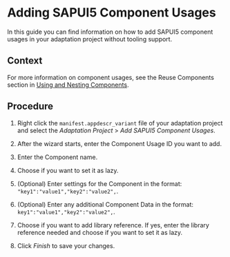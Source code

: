 <!-- loiodd4b6e44d7d8439ba3eac784f46270a5 -->

# Adding SAPUI5 Component Usages

In this guide you can find information on how to add SAPUI5 component usages in your adaptation project without tooling support.



<a name="loiodd4b6e44d7d8439ba3eac784f46270a5__context_ezk_2cc_4qb"/>

## Context

For more information on component usages, see the Reuse Components section in [Using and Nesting Components](https://sapui5.hana.ondemand.com/#/topic/346599f0890d4dfaaa11c6b4ffa96312).



<a name="loiodd4b6e44d7d8439ba3eac784f46270a5__steps_wrw_jcc_4qb"/>

## Procedure

1.  Right click the `manifest.appdescr_variant` file of your adaptation project and select the *Adaptation Project* \> *Add SAPUI5 Component Usages*.

2.  After the wizard starts, enter the Component Usage ID you want to add.

3.  Enter the Component name.

4.  Choose if you want to set it as lazy.

5.  \(Optional\) Enter settings for the Component in the format: `"key1":"value1","key2":"value2",`.

6.  \(Optional\) Enter any additional Component Data in the format: `key1":"value1","key2":"value2",`.

7.  Choose if you want to add library reference. If yes, enter the library reference needed and choose if you want to set it as lazy.

8.  Click *Finish* to save your changes.


